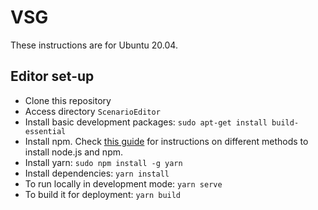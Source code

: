# VSG
These instructions are for Ubuntu 20.04.

## Editor set-up
- Clone this repository
- Access directory `ScenarioEditor`
- Install basic development packages: `sudo apt-get install build-essential`
- Install npm. Check [this guide](https://linuxize.com/post/how-to-install-node-js-on-ubuntu-20-04/#install-nodejs-and-npm-from-the-ubuntu-repository) for instructions on different methods to install node.js and npm.
- Install yarn: `sudo npm install -g yarn`
- Install dependencies: `yarn install`
- To run locally in development mode: `yarn serve`
- To build it for deployment: `yarn build`
